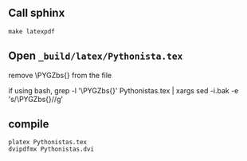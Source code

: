 ## Call sphinx

```
make latexpdf
```

## Open `_build/latex/Pythonista.tex`
remove \PYGZbs{} from the file

if using bash,
grep -l '\\PYGZbs{}' Pythonistas.tex | xargs sed -i.bak -e 's/\\PYGZbs{}//g'

## compile
```
platex Pythonistas.tex
dvipdfmx Pythonistas.dvi
```
